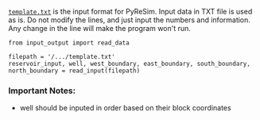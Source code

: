 [`template.txt`](https://github.com/yohanesnuwara/pyresim/blob/master/input/template.txt) is the input format for PyReSim. 
Input data in TXT file is used as is. Do not modify the lines, and just input the numbers and information. Any change in the line will make the program won't run. 

```
from input_output import read_data

filepath = '/.../template.txt'
reservoir_input, well, west_boundary, east_boundary, south_boundary, north_boundary = read_input(filepath)
```

### Important Notes:

* well should be inputed in order based on their block coordinates
